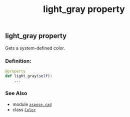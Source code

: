 ﻿---
title: light_gray property
second_title: Aspose.CAD for Python via .NET API References
description: 
type: docs
weight: 880
url: /aspose.cad/color/light_gray/
is_root: false
---

## light_gray property


Gets a system-defined color.
### Definition:
```python
@property
def light_gray(self):
    ...
```

### See Also
* module [`aspose.cad`](../../)
* class [`Color`](/cad/python-net/aspose.cad/color)
